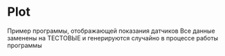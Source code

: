 # Plot
Пример программы, отображающей показания датчиков
Все данные заменены на ТЕСТОВЫЕ и генерируются случайно
в процессе работы программы 
